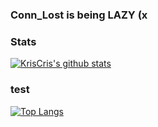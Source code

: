 ### Conn_Lost is being LAZY (x

### Stats
[![KrisCris's github stats](https://github-readme-stats.vercel.app/api?username=KrisCris&count_private=true&show_icons=true&theme=dracula)](https://github.com/KrisCris)

### test
[![Top Langs](https://github-readme-stats.vercel.app/api/top-langs/?username=kriscris&layout=compact&theme=dracula)](https://github.com/KrisCris)
